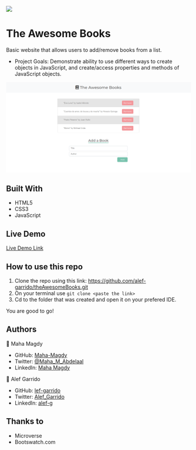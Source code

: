 ![](https://img.shields.io/badge/Microverse-blueviolet)

# The Awesome Books

Basic website that allows users to add/remove books from a list. 

- Project Goals: Demonstrate ability to use different ways to create objects in JavaScript, and create/access properties and methods of JavaScript objects.

![screenshot](/App-screenshoot.png)

## Built With

- HTML5
- CSS3
- JavaScript

## Live Demo

[Live Demo Link](https://alef-garrido.github.io/theAwesomeBooks/)

## How to use this repo

1. Clone the repo using this link:  https://github.com/alef-garrido/theAwesomeBooks.git
2. On your terminal use ```git clone <paste the link>```
3. Cd to the folder that was created and open it on your prefered IDE. 


You are good to go! 

## Authors

👤 Maha Magdy 
- GitHub: [Maha-Magdy](https://github.com/Maha-Magdy) 
- Twitter: [@Maha_M_Abdelaal](https://twitter.com/Maha_M_Abdelaal) 
- LinkedIn: [Maha Magdy](https://www.linkedin.com/in/maha-magdy-abdelaal/) 

👤 Alef Garrido

- GitHub: [lef-garrido](https://github.com/alef-garrido)
- Twitter: [Alef_Garrido](https://twitter.com/Alef_Garrido)
- LinkedIn: [alef-g](https://www.linkedin.com/in/alef-g/)

## Thanks to

- Microverse
- Bootswatch.com
